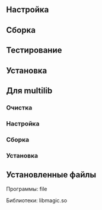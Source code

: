 <pkg :name="'file'" instsize showsbu2></pkg>

## Настройка

<package-script :package="'file'" :type="'configure'"></package-script>

## Сборка

<package-script :package="'file'" :type="'build'"></package-script>

## Тестирование

<package-script :package="'file'" :type="'test'"></package-script>

## Установка

<package-script :package="'file'" :type="'install'"></package-script>

## Для multilib

### Очистка

<package-script :package="'file'" :type="'multi_prepare'"></package-script>

### Настройка

<package-script :package="'file'" :type="'multi_configure'"></package-script>

### Сборка

<package-script :package="'file'" :type="'multi_build'"></package-script>

### Установка

<package-script :package="'file'" :type="'multi_install'"></package-script>

## Установленные файлы

Программы: file

Библиотеки: libmagic.so

<script>
	new Vue({ el: '#main' })
</script>
